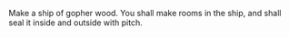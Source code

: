Make a ship of gopher wood. You shall make rooms in the ship, and shall seal it inside and outside with pitch.